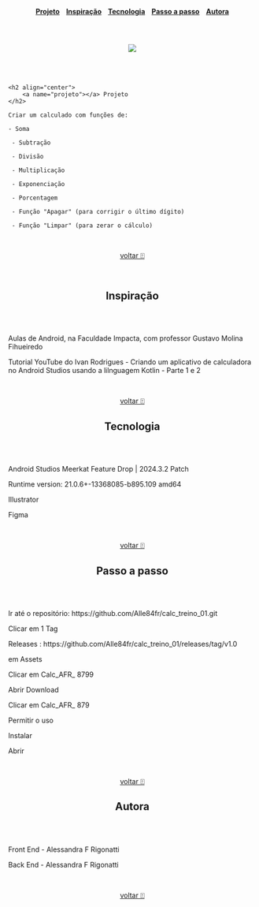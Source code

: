 <a name = "topo"></a>
<br>
<h4 align="center">
  <a href="#projeto">Projeto</a> 
  &nbsp;&nbsp;
  <a href="#inspiração">Inspiração</a>
  &nbsp;&nbsp;
  <a href="#tecnologia">Tecnologia</a>
  &nbsp;&nbsp;
  <a href="#passo_a_passo">Passo a passo</a>
    &nbsp;&nbsp;
  <a href="#autora">Autora</a>
</h4>
<br>
<h3 align="center">
  <img src="https://github.com/user-attachments/assets/bd262841-f343-4292-962e-85029fc76f8b" />
</h3>
<br>
<br>

<div>
  
    <h2 align="center">
        <a name="projeto"></a> Projeto 
    </h2>
  
    Criar um calculado com funções de:
      
    - Soma
      
     - Subtração
     
     - Divisão
     
     - Multiplicação
      
     - Exponenciação
     
     - Porcentagem
     
     - Função "Apagar" (para corrigir o último dígito)
     
     - Função "Limpar" (para zerar o cálculo)
     
</div>
<br>

<p align="center"><a href="#topo">voltar ⍐ </a></p>

<br>

<div>
    <h2 align="center">
       <a name="inspiração"></a> Inspiração
    </h2>
    <br>
    <br>
    <p> Aulas de Android, na Faculdade Impacta, com professor Gustavo Molina Fihueiredo </p>
    <p> Tutorial YouTube do Ivan Rodrigues - Criando um aplicativo de calculadora no Android Studios usando a lilnguagem Kotlin - Parte 1 e 2 </p>
</div>
<br>

<p align="center"><a href="#topo">voltar ⍐ </a></p>

<div>
    <h2 align="center">
       <a name="tecnologia"></a> Tecnologia
    </h2>
    <br>
    <br>
    <p> Android Studios Meerkat Feature Drop | 2024.3.2 Patch </p>
    <p> Runtime version: 21.0.6+-13368085-b895.109 amd64 </p>
    <p> Illustrator </p>
    <p> Figma </p>
</div>
<br>

<p align="center"><a href="#topo">voltar ⍐ </a></p>

<div>
    <h2 align="center">
       <a name="passo_a_passo"></a> Passo a passo
    </h2>
    <br>
    <br>
    <p> Ir até o repositório: https://github.com/Alle84fr/calc_treino_01.git </p>
    <p> Clicar em 1 Tag </p>
    <p> Releases : https://github.com/Alle84fr/calc_treino_01/releases/tag/v1.0 </p>
    <p> em Assets </p>
    <p> Clicar em Calc_AFR_ 8799</p>
    <p> Abrir Download </p>
    <p> Clicar em Calc_AFR_ 879 </p>
    <p> Permitir o uso </p>
    <p> Instalar </p>
    <p> Abrir </p>
</div>
<br>

<p align="center"><a href="#topo">voltar ⍐ </a></p>

<div>
    <h2 align="center">
       <a name="autora"></a> Autora
    </h2>
    <br>
    <br>
    <p> Front End - Alessandra F Rigonatti</p>
    <p> Back End - Alessandra F Rigonatti </p>
</div>
<br>

<p align="center"><a href="#topo">voltar ⍐ </a></p>
